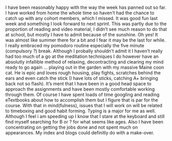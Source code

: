 I have been reasonably happy with the way the week has  panned out so far. I have worked from home the whole time so haven’t had the chance to catch up with any cohort members, which I missed. It was good fun last week and something I look forward to next sprint. This was partly due to the proportion of reading and video material, I didn’t see much reason to do that at school, but mostly I have to admit because of the sunshine. Oh yes! It was almost like summer there for a bit and I fear it may be the last for while. I really embraced my pomodoro routine especially the five minute (compulsory ?) break. Although I probally shouldn’t admit it  I haven’t really had too much of a go at the meditation techniques I do however have an absolutly infallible method of relaxing, decontracting and clearing my mind ready to go again ... playing out in the garden with my massive Maine coon cat. He is epic and loves rough housing, play fights, scratches behind the ears and even catch the stick (I have lots of sticks, catching A+  bringing back not so flash). It’s ment that I have been in a good head space to approach the assignments and have been mostly comfortable working through them. Of course I have spent loads of time googling and reading eTextbooks about how to accomplish them but I figure that is par for the course.
With that in mind(fulness), issues that I will work on will be related to timeboxing and good habit forming. Typing is a major for me as well. Although I feel i am speeding up I know that I stare at the keyboard and still find myself searching for B or ? for what seems like ages. Also I have been concentrating on getting the jobs done and not spent much on appearances. My index and blogs could definitly do with a make-over.
